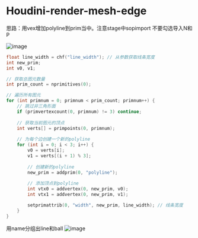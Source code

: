 # Houdini-render-mesh-edge
思路：用vex增加polyline到prim当中。注意stage中sopimport 不要勾选导入N和P


![image](https://github.com/user-attachments/assets/8ce33609-63ca-41f7-9caa-3da0d5a2d0c3)


```cpp
float line_width = chf("line_width"); // 从参数获取线条宽度
int new_prim;
int v0, v1;

// 获取总图元数量
int prim_count = nprimitives(0);

// 遍历所有图元
for (int primnum = 0; primnum < prim_count; primnum++) {
    // 跳过非三角形面
    if (primvertexcount(0, primnum) != 3) continue;
    
    // 获取当前图元的顶点
    int verts[] = primpoints(0, primnum);
    
    // 为每个边创建一个新的polyline
    for (int i = 0; i < 3; i++) {
        v0 = verts[i];
        v1 = verts[(i + 1) % 3];
        
        // 创建新的polyline
        new_prim = addprim(0, "polyline");
        
        // 添加顶点到polyline
        int vtx0 = addvertex(0, new_prim, v0);
        int vtx1 = addvertex(0, new_prim, v1);

        setprimattrib(0, "width", new_prim, line_width); // 线条宽度
    }
}
```


用name分组出line和ball
![image](https://github.com/user-attachments/assets/8a69dc0c-4449-41b4-801c-050fb02d5011)


